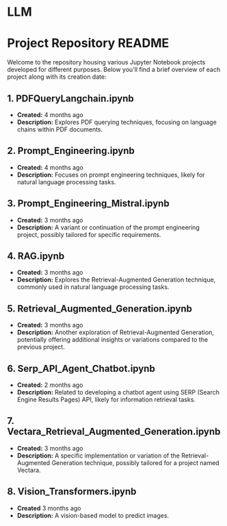 # LLM

# Project Repository README

Welcome to the repository housing various Jupyter Notebook projects developed for different purposes. Below you'll find a brief overview of each project along with its creation date:

## 1. PDFQueryLangchain.ipynb
- **Created:** 4 months ago
- **Description:** Explores PDF querying techniques, focusing on language chains within PDF documents.

## 2. Prompt_Engineering.ipynb
- **Created:** 4 months ago
- **Description:** Focuses on prompt engineering techniques, likely for natural language processing tasks.

## 3. Prompt_Engineering_Mistral.ipynb
- **Created:** 3 months ago
- **Description:** A variant or continuation of the prompt engineering project, possibly tailored for specific requirements.

## 4. RAG.ipynb
- **Created:** 3 months ago
- **Description:** Explores the Retrieval-Augmented Generation technique, commonly used in natural language processing tasks.

## 5. Retrieval_Augmented_Generation.ipynb
- **Created:** 3 months ago
- **Description:** Another exploration of Retrieval-Augmented Generation, potentially offering additional insights or variations compared to the previous project.

## 6. Serp_API_Agent_Chatbot.ipynb
- **Created:** 2 months ago
- **Description:** Related to developing a chatbot agent using SERP (Search Engine Results Pages) API, likely for information retrieval tasks.

## 7. Vectara_Retrieval_Augmented_Generation.ipynb
- **Created:** 3 months ago
- **Description:** A specific implementation or variation of the Retrieval-Augmented Generation technique, possibly tailored for a project named Vectara.

## 8. Vision_Transformers.ipynb
- **Created** 3 months ago
- **Description:** A vision-based model to predict images.


